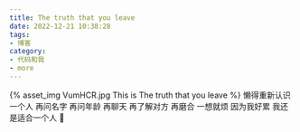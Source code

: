 ```yaml
---
title: The truth that you leave
date: 2022-12-21 10:38:28
tags:
- 博客
category:
- 代码和我
- more
---
```

{% asset_img VumHCR.jpg This is The truth that you leave %}
懒得重新认识一个人 
再问名字 再问年龄 
再聊天 再了解对方 
再磨合 一想就烦 
因为我好累
我还是适合一个人 🚶